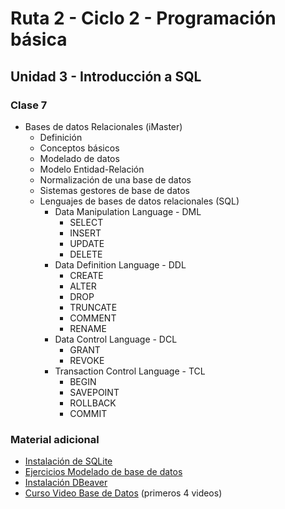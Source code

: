 # Ruta 2 - Ciclo 2 - Programación básica

## Unidad 3 - Introducción a SQL
### Clase 7
* Bases de datos Relacionales (iMaster)
  * Definición
  * Conceptos básicos
  * Modelado de datos
  * Modelo Entidad-Relación
  * Normalización de una base de datos
  * Sistemas gestores de base de datos
  * Lenguajes de bases de datos relacionales (SQL)
    * Data Manipulation Language - DML
      * SELECT
      * INSERT
      * UPDATE
      * DELETE
    * Data Definition Language - DDL
      * CREATE
      * ALTER
      * DROP
      * TRUNCATE
      * COMMENT
      * RENAME
    * Data Control Language - DCL
      * GRANT
      * REVOKE
    * Transaction Control Language - TCL
      * BEGIN
      * SAVEPOINT
      * ROLLBACK
      * COMMIT

### Material adicional
* [Instalación de SQLite](assets/Instalacion_SQLite3.pdf)
* [Ejercicios Modelado de base de datos](assets/Ejercicios_Modelado_Base_de_Datos.pdf)
* [Instalación DBeaver](https://www.youtube.com/embed/JkE1VFLHfTE)
* [Curso Video Base de Datos](https://www.youtube.com/embed/videoseries?list=PLs1sXiNvW4OyJCZs5WR3OjPZTlIqNcvQi) (primeros 4 videos)